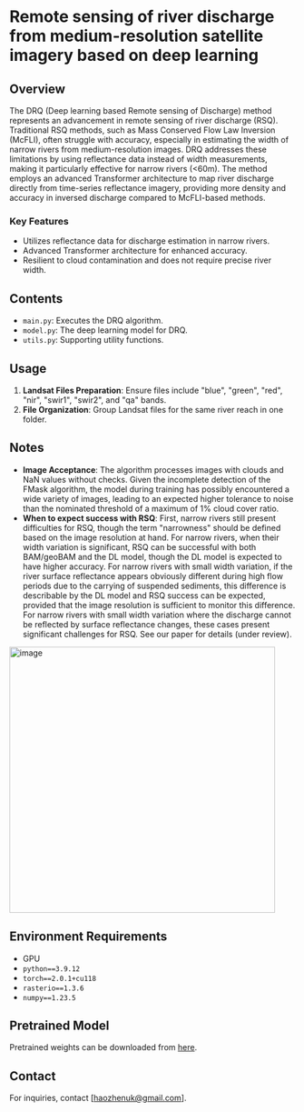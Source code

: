 # Remote sensing of river discharge from medium-resolution satellite imagery based on deep learning

## Overview
The DRQ (Deep learning based Remote sensing of Discharge) method represents an advancement in remote sensing of river discharge (RSQ). Traditional RSQ methods, such as Mass Conserved Flow Law Inversion (McFLI), often struggle with accuracy, especially in estimating the width of narrow rivers from medium-resolution images. DRQ addresses these limitations by using reflectance data instead of width measurements, making it particularly effective for narrow rivers (<60m). The method employs an advanced Transformer architecture to map river discharge directly from time-series reflectance imagery, providing more density and accuracy in inversed discharge compared to McFLI-based methods.

### Key Features
- Utilizes reflectance data for discharge estimation in narrow rivers.
- Advanced Transformer architecture for enhanced accuracy.
- Resilient to cloud contamination and does not require precise river width.

## Contents
- `main.py`: Executes the DRQ algorithm.
- `model.py`: The deep learning model for DRQ.
- `utils.py`: Supporting utility functions.

## Usage
1. **Landsat Files Preparation**: Ensure files include "blue", "green", "red", "nir", "swir1", "swir2", and "qa" bands.
2. **File Organization**: Group Landsat files for the same river reach in one folder.

## Notes
- **Image Acceptance**: The algorithm processes images with clouds and NaN values without checks. Given the incomplete detection of the FMask algorithm, the model during training has possibly encountered a wide variety of images, leading to an expected higher tolerance to noise than the nominated threshold of a maximum of 1% cloud cover ratio.
- **When to expect success with RSQ**: First, narrow rivers still present difficulties for RSQ, though the term "narrowness" should be defined based on the image resolution at hand. For narrow rivers, when their width variation is significant, RSQ can be successful with both BAM/geoBAM and the DL model, though the DL model is expected to have higher accuracy. For narrow rivers with small width variation, if the river surface reflectance appears obviously different during high flow periods due to the carrying of suspended sediments, this difference is describable by the DL model and RSQ success can be expected, provided that the image resolution is sufficient to monitor this difference. For narrow rivers with small width variation where the discharge cannot be reflected by surface reflectance changes, these cases present significant challenges for RSQ. See our paper for details (under review).

<img width="468" alt="image" src="https://github.com/haozhen315/DRQ-Deep-learning-based-Remote-sensing-of-Discharge/assets/46937286/3a5b8c88-4e57-4f4c-8859-baf695b9a2fa">

## Environment Requirements
- GPU
- `python==3.9.12`
- `torch==2.0.1+cu118`
- `rasterio==1.3.6`
- `numpy==1.23.5`

## Pretrained Model
Pretrained weights can be downloaded from [here](https://zenodo.org/records/11139143).

## Contact
For inquiries, contact [haozhenuk@gmail.com].
